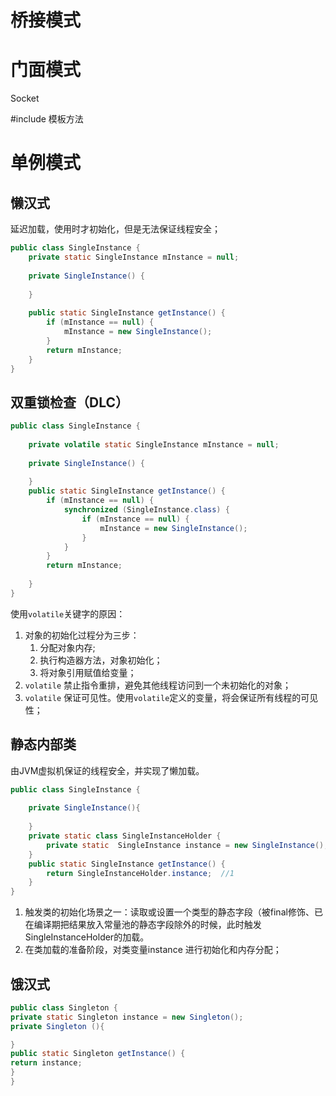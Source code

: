 

# 桥接模式

# 门面模式

Socket

#include  模板方法

# 单例模式

## 懒汉式

延迟加载，使用时才初始化，但是无法保证线程安全；

``` java
public class SingleInstance {  
    private static SingleInstance mInstance = null;  
  
    private SingleInstance() {  
  
    }  
  
    public static SingleInstance getInstance() {  
        if (mInstance == null) {  
            mInstance = new SingleInstance();  
        }  
        return mInstance;  
    }  
}
```

## 双重锁检查（DLC）

``` java
public class SingleInstance {  
  
    private volatile static SingleInstance mInstance = null;  
  
    private SingleInstance() {  
  
    }  
    public static SingleInstance getInstance() {  
        if (mInstance == null) {  
            synchronized (SingleInstance.class) {  
                if (mInstance == null) {  
                    mInstance = new SingleInstance();  
                }  
            }  
        }  
        return mInstance;  
  
    }  
}
```

使用`volatile`关键字的原因：

1.  对象的初始化过程分为三步：
    1. 分配对象内存;
    2. 执行构造器方法，对象初始化；
    3. 将对象引用赋值给变量；
2.  `volatile` 禁止指令重排，避免其他线程访问到一个未初始化的对象；
3.  `volatile` 保证可见性。使用`volatile`定义的变量，将会保证所有线程的可见性；

## 静态内部类

 由JVM虚拟机保证的线程安全，并实现了懒加载。

``` java
public class SingleInstance {  
  
    private SingleInstance(){  
  
    }  
    private static class SingleInstanceHolder {  
        private static  SingleInstance instance = new SingleInstance();  //2
    }  
    public static SingleInstance getInstance() {  
        return SingleInstanceHolder.instance;  //1
    }  
}
```

1. 触发类的初始化场景之一：读取或设置一个类型的静态字段（被final修饰、已在编译期把结果放入常量池的静态字段除外的时候，此时触发SingleInstanceHolder的加载。
2. 在类加载的准备阶段，对类变量instance 进行初始化和内存分配；

## 饿汉式

``` java
public class Singleton { 
private static Singleton instance = new Singleton();
private Singleton (){

}
public static Singleton getInstance() {
return instance; 
} 
}
```


